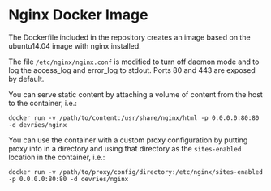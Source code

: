 # Nginx Docker Image

The Dockerfile included in the repository creates an image based on the
ubuntu14.04 image with nginx installed. 

The file `/etc/nginx/nginx.conf` is modified to turn off daemon mode and to
log the access_log and error_log to stdout. Ports 80 and 443 are exposed by
default. 

You can serve static content by attaching a volume of content from the host to
the container, i.e.:

~~~~~
docker run -v /path/to/content:/usr/share/nginx/html -p 0.0.0.0:80:80 -d devries/nginx
~~~~~

You can use the container with a custom proxy configuration by putting proxy
info in a directory and using that directory as the `sites-enabled` location
in the container, i.e.:

~~~~~
docker run -v /path/to/proxy/config/directory:/etc/nginx/sites-enabled -p 0.0.0.0:80:80 -d devries/nginx
~~~~~


